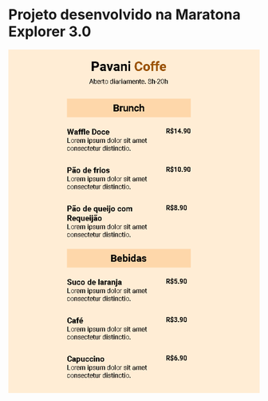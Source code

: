 # Projeto desenvolvido na Maratona Explorer 3.0

<div align="center">
<img src="imgs/pavaniCoffe.png"/>
</div>

